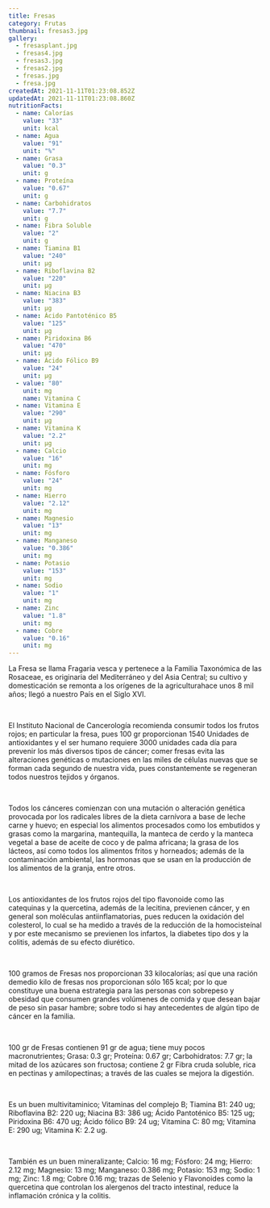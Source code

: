 ```yaml
---
title: Fresas
category: Frutas
thumbnail: fresas3.jpg
gallery:
  - fresasplant.jpg
  - fresas4.jpg
  - fresas3.jpg
  - fresas2.jpg
  - fresas.jpg
  - fresa.jpg
createdAt: 2021-11-11T01:23:08.852Z
updatedAt: 2021-11-11T01:23:08.860Z
nutritionFacts:
  - name: Calorías
    value: "33"
    unit: kcal
  - name: Agua
    value: "91"
    unit: "%"
  - name: Grasa
    value: "0.3"
    unit: g
  - name: Proteína
    value: "0.67"
    unit: g
  - name: Carbohidratos
    value: "7.7"
    unit: g
  - name: Fibra Soluble
    value: "2"
    unit: g
  - name: Tiamina B1
    value: "240"
    unit: µg
  - name: Riboflavina B2
    value: "220"
    unit: µg
  - name: Niacina B3
    value: "383"
    unit: µg
  - name: Ácido Pantoténico B5
    value: "125"
    unit: µg
  - name: Piridoxina B6
    value: "470"
    unit: µg
  - name: Ácido Fólico B9
    value: "24"
    unit: µg
  - value: "80"
    unit: mg
    name: Vitamina C
  - name: Vitamina E
    value: "290"
    unit: µg
  - name: Vitamina K
    value: "2.2"
    unit: µg
  - name: Calcio
    value: "16"
    unit: mg
  - name: Fósforo
    value: "24"
    unit: mg
  - name: Hierro
    value: "2.12"
    unit: mg
  - name: Magnesio
    value: "13"
    unit: mg
  - name: Manganeso
    value: "0.386"
    unit: mg
  - name: Potasio
    value: "153"
    unit: mg
  - name: Sodio
    value: "1"
    unit: mg
  - name: Zinc
    value: "1.8"
    unit: mg
  - name: Cobre
    value: "0.16"
    unit: mg
---
```

La Fresa se llama Fragaria vesca y pertenece a la Familia Taxonómica de las Rosaceae, es originaria del Mediterráneo y del Asia Central; su cultivo y domesticación se remonta a los orígenes de la agriculturahace unos 8 mil años; llegó a nuestro País en el Siglo XVI.

<br/>

El Instituto Nacional de Cancerología recomienda consumir todos los frutos rojos; en particular la fresa, pues 100 gr proporcionan 1540 Unidades de antioxidantes y el ser humano requiere 3000 unidades cada día para prevenir los más diversos tipos de cáncer; comer fresas evita las alteraciones genéticas o mutaciones en las miles de células nuevas que se forman cada segundo de nuestra vida, pues constantemente se regeneran todos nuestros tejidos y órganos.

<br/>

Todos los cánceres comienzan con una mutación o alteración genética provocada por los radicales libres de la dieta carnívora a base de leche carne y huevo; en especial los alimentos procesados como los embutidos y grasas como la margarina, mantequilla, la manteca de cerdo y la manteca vegetal a base de aceite de coco y de palma africana; la grasa de los lácteos, así como todos los alimentos fritos y horneados; además de la contaminación ambiental, las hormonas que se usan en la producción de los alimentos de la granja, entre otros.

<br/>

Los antioxidantes de los frutos rojos del tipo flavonoide como las catequinas y la quercetina, además de la lecitina, previenen cáncer, y en general son moléculas antiinflamatorias, pues reducen la oxidación del colesterol, lo cual se ha medido a través de la reducción de la homocisteínal y por este mecanismo se previenen los infartos, la diabetes tipo dos y la colitis, además de su efecto diurético.

<br/>

100 gramos de Fresas nos proporcionan 33 kilocalorías; así que una ración demedio kilo de fresas nos proporcionan sólo 165 kcal; por lo que constituye una buena estrategia para las personas con sobrepeso y obesidad que consumen grandes volúmenes de comida y que desean bajar de peso sin pasar hambre; sobre todo si hay antecedentes de algún tipo de cáncer en la familia.

<br/>

100 gr de Fresas contienen 91 gr de agua; tiene muy pocos macronutrientes; Grasa: 0.3 gr; Proteína: 0.67 gr; Carbohidratos: 7.7 gr; la mitad de los azúcares son fructosa; contiene 2 gr Fibra cruda soluble, rica en pectinas y amilopectinas; a través de las cuales se mejora la digestión.

<br/>

Es un buen multivitaminico; Vitaminas del complejo B; Tiamina B1: 240 ug; Riboflavina B2: 220 ug; Niacina B3: 386 ug; Ácido Pantoténico B5: 125 ug; Piridoxina B6: 470 ug; Ácido fólico B9: 24 ug; Vitamina C: 80 mg; Vitamina E: 290 ug; Vitamina K: 2.2 ug.

<br/>

También es un buen mineralizante; Calcio: 16 mg; Fósforo: 24 mg; Hierro: 2.12 mg; Magnesio: 13 mg; Manganeso: 0.386 mg; Potasio: 153 mg; Sodio: 1 mg; Zinc: 1.8 mg; Cobre 0.16 mg; trazas de Selenio y Flavonoides como la quercetina que controlan los alergenos del tracto intestinal, reduce la inflamación crónica y la colitis.